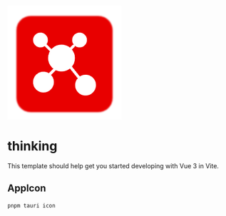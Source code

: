 ![typster](./app-icon.png)

# thinking

This template should help get you started developing with Vue 3 in Vite.



## AppIcon

```
pnpm tauri icon
```